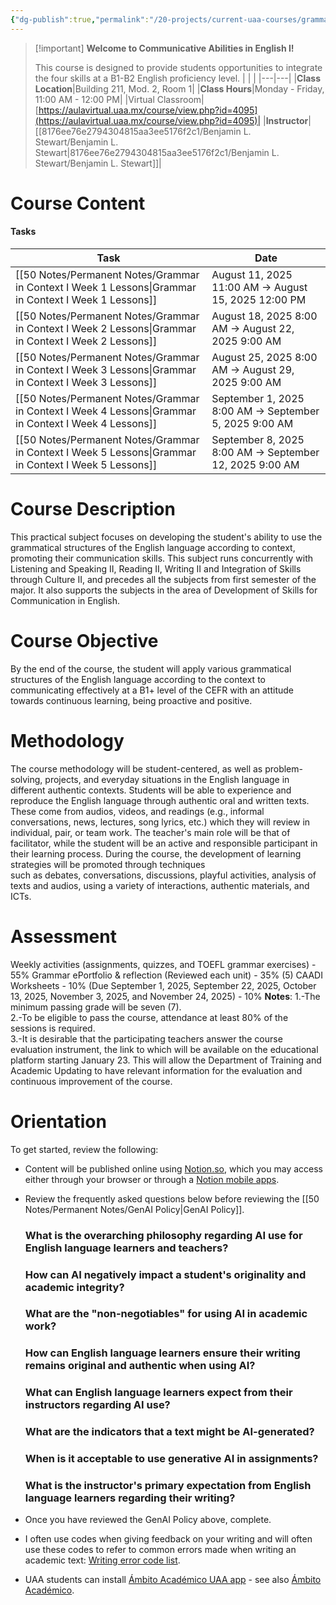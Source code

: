 ```yaml
---
{"dg-publish":true,"permalink":"/20-projects/current-uaa-courses/grammar-in-context-i/","tags":["gardenEntry"]}
---
```


> [!important] **Welcome to Communicative Abilities in English I!**
> 
>   
> This course is designed to provide students opportunities to integrate the four skills at a B1-B2 English proficiency level.
|   |   |
|---|---|
|**Class Location**|Building 211, Mod. 2, Room 1|
|**Class Hours**|Monday - Friday, 11:00 AM - 12:00 PM|
|Virtual Classroom|[https://aulavirtual.uaa.mx/course/view.php?id=4095](https://aulavirtual.uaa.mx/course/view.php?id=4095)|
|**Instructor**|[[8176ee76e2794304815aa3ee5176f2c1/Benjamin L. Stewart/Benjamin L. Stewart\|8176ee76e2794304815aa3ee5176f2c1/Benjamin L. Stewart/Benjamin L. Stewart]]|
# Course Content
  
#### Tasks
|Task|Date|
|---|---|
|[[50 Notes/Permanent Notes/Grammar in Context I Week 1 Lessons\|Grammar in Context I Week 1 Lessons]]|August 11, 2025 11:00 AM → August 15, 2025 12:00 PM|
|[[50 Notes/Permanent Notes/Grammar in Context I Week 2 Lessons\|Grammar in Context I Week 2 Lessons]]|August 18, 2025 8:00 AM → August 22, 2025 9:00 AM|
|[[50 Notes/Permanent Notes/Grammar in Context I Week 3 Lessons\|Grammar in Context I Week 3 Lessons]]|August 25, 2025 8:00 AM → August 29, 2025 9:00 AM|
|[[50 Notes/Permanent Notes/Grammar in Context I Week 4 Lessons\|Grammar in Context I Week 4 Lessons]]|September 1, 2025 8:00 AM → September 5, 2025 9:00 AM|
|[[50 Notes/Permanent Notes/Grammar in Context I Week 5 Lessons\|Grammar in Context I Week 5 Lessons]]|September 8, 2025 8:00 AM → September 12, 2025 9:00 AM|
  
  
# Course Description
This practical subject focuses on developing the student's ability to use the grammatical structures of the English language according to context, promoting their communication skills. This subject runs concurrently with Listening and Speaking II, Reading II, Writing II and Integration of Skills through Culture II, and precedes all the subjects from first semester of the major. It also supports the subjects in the area of Development of Skills for Communication in English.
# Course Objective
By the end of the course, the student will apply various grammatical structures of the English language according to the context to communicating effectively at a B1+ level of the CEFR with an attitude towards continuous learning, being proactive and positive.
# Methodology
The course methodology will be student-centered, as well as problem-solving, projects, and everyday situations in the English language in different authentic contexts. Students will be able to experience and reproduce the English language through authentic oral and written texts. These come from audios, videos, and readings (e.g., informal conversations, news, lectures, song lyrics, etc.) which they will review in individual, pair, or team work. The teacher's main role will be that of facilitator, while the student will be an active and responsible participant in their learning process. During the course, the development of learning strategies will be promoted through techniques  
such as debates, conversations, discussions, playful activities, analysis of texts and audios, using a variety of interactions, authentic materials, and ICTs.
# Assessment
Weekly activities (assignments, quizzes, and TOEFL grammar exercises) - 55%
Grammar ePortfolio & reflection (Reviewed each unit) - 35%
(5) CAADI Worksheets - 10% (Due September 1, 2025, September 22, 2025, October 13, 2025, November 3, 2025, and November 24, 2025) - 10%
**Notes**:
1.-The minimum passing grade will be seven (7).  
2.-To be eligible to pass the course, attendance at least 80% of the sessions is required.  
3.-It is desirable that the participating teachers answer the course evaluation instrument, the link to which will be available on the educational platform starting January 23. This will allow the Department of Training and Academic Updating to have relevant information for the evaluation and continuous improvement of the course.
# **Orientation**
To get started, review the following:
- Content will be published online using [Notion.so](http://Notion.so), which you may access either through your browser or through a [Notion mobile apps](https://www.notion.com/mobile).
- Review the frequently asked questions below before reviewing the [[50 Notes/Permanent Notes/GenAI Policy\|GenAI Policy]].
    
    ### What is the overarching philosophy regarding AI use for English language learners and teachers?
    
    ### How can AI negatively impact a student's originality and academic integrity?
    
    ### What are the "non-negotiables" for using AI in academic work?
    
    ### How can English language learners ensure their writing remains original and authentic when using AI?
    
    ### What can English language learners expect from their instructors regarding AI use?
    
    ### What are the indicators that a text might be AI-generated?
    
    ### When is it acceptable to use generative AI in assignments?
    
    ### What is the instructor's primary expectation from English language learners regarding their writing?
    
- Once you have reviewed the GenAI Policy above, complete.
- I often use codes when giving feedback on your writing and will often use these codes to refer to common errors made when writing an academic text: [Writing error code list](https://app.capacities.io/f1711151-3e8c-449c-8203-f47df61f6ea2/148d5997-2f0d-4215-824f-9363cf0e79de).
- UAA students can install [Ámbito Académico UAA app](https://appadvice.com/app/c3-a1mbito-acad-c3-a9mico-uaa/1052247447) - see also [Ámbito Académico](https://ambitoacademico.uaa.mx/).